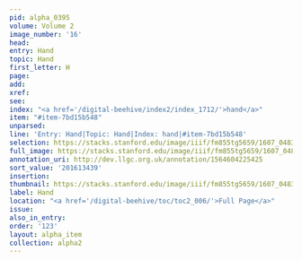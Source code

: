 ```yaml
---
pid: alpha_0395
volume: Volume 2
image_number: '16'
head:
entry: Hand
topic: Hand
first_letter: H
page:
add:
xref:
see:
index: "<a href='/digital-beehive/index2/index_1712/'>hand</a>"
item: "#item-7bd15b548"
unparsed:
line: 'Entry: Hand|Topic: Hand|Index: hand|#item-7bd15b548'
selection: https://stacks.stanford.edu/image/iiif/fm855tg5659/1607_0483/805,3439,2907,421/full/0/default.jpg
full_image: https://stacks.stanford.edu/image/iiif/fm855tg5659/1607_0483/full/full/0/default.jpg
annotation_uri: http://dev.llgc.org.uk/annotation/1564604225425
sort_value: '201613439'
insertion:
thumbnail: https://stacks.stanford.edu/image/iiif/fm855tg5659/1607_0483/805,3439,600,180/250,/0/default.jpg
label: Hand
location: "<a href='/digital-beehive/toc/toc2_006/'>Full Page</a>"
issue:
also_in_entry:
order: '123'
layout: alpha_item
collection: alpha2
---
```

